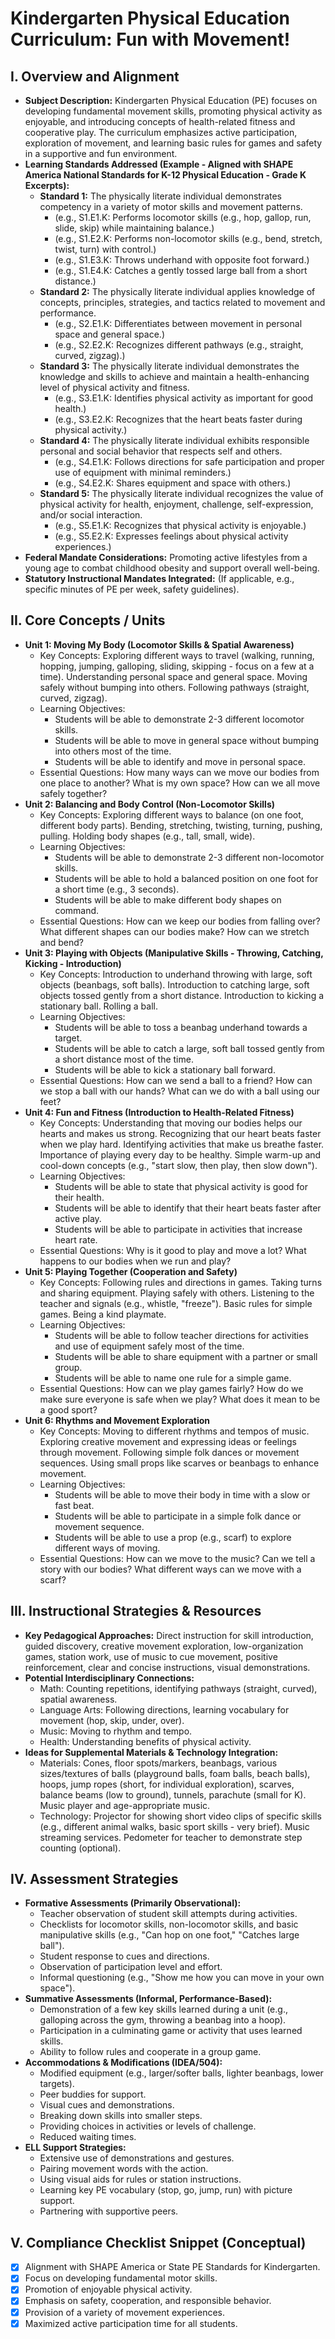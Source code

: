 # Kindergarten Physical Education Curriculum: Fun with Movement!

## I. Overview and Alignment
*   **Subject Description:** Kindergarten Physical Education (PE) focuses on developing fundamental movement skills, promoting physical activity as enjoyable, and introducing concepts of health-related fitness and cooperative play. The curriculum emphasizes active participation, exploration of movement, and learning basic rules for games and safety in a supportive and fun environment.
*   **Learning Standards Addressed (Example - Aligned with SHAPE America National Standards for K-12 Physical Education - Grade K Excerpts):**
    *   **Standard 1:** The physically literate individual demonstrates competency in a variety of motor skills and movement patterns.
        *   (e.g., S1.E1.K: Performs locomotor skills (e.g., hop, gallop, run, slide, skip) while maintaining balance.)
        *   (e.g., S1.E2.K: Performs non-locomotor skills (e.g., bend, stretch, twist, turn) with control.)
        *   (e.g., S1.E3.K: Throws underhand with opposite foot forward.)
        *   (e.g., S1.E4.K: Catches a gently tossed large ball from a short distance.)
    *   **Standard 2:** The physically literate individual applies knowledge of concepts, principles, strategies, and tactics related to movement and performance.
        *   (e.g., S2.E1.K: Differentiates between movement in personal space and general space.)
        *   (e.g., S2.E2.K: Recognizes different pathways (e.g., straight, curved, zigzag).)
    *   **Standard 3:** The physically literate individual demonstrates the knowledge and skills to achieve and maintain a health-enhancing level of physical activity and fitness.
        *   (e.g., S3.E1.K: Identifies physical activity as important for good health.)
        *   (e.g., S3.E2.K: Recognizes that the heart beats faster during physical activity.)
    *   **Standard 4:** The physically literate individual exhibits responsible personal and social behavior that respects self and others.
        *   (e.g., S4.E1.K: Follows directions for safe participation and proper use of equipment with minimal reminders.)
        *   (e.g., S4.E2.K: Shares equipment and space with others.)
    *   **Standard 5:** The physically literate individual recognizes the value of physical activity for health, enjoyment, challenge, self-expression, and/or social interaction.
        *   (e.g., S5.E1.K: Recognizes that physical activity is enjoyable.)
        *   (e.g., S5.E2.K: Expresses feelings about physical activity experiences.)
*   **Federal Mandate Considerations:** Promoting active lifestyles from a young age to combat childhood obesity and support overall well-being.
*   **Statutory Instructional Mandates Integrated:** (If applicable, e.g., specific minutes of PE per week, safety guidelines).

## II. Core Concepts / Units

*   **Unit 1: Moving My Body (Locomotor Skills & Spatial Awareness)**
    *   Key Concepts: Exploring different ways to travel (walking, running, hopping, jumping, galloping, sliding, skipping - focus on a few at a time). Understanding personal space and general space. Moving safely without bumping into others. Following pathways (straight, curved, zigzag).
    *   Learning Objectives:
        *   Students will be able to demonstrate 2-3 different locomotor skills.
        *   Students will be able to move in general space without bumping into others most of the time.
        *   Students will be able to identify and move in personal space.
    *   Essential Questions: How many ways can we move our bodies from one place to another? What is my own space? How can we all move safely together?
*   **Unit 2: Balancing and Body Control (Non-Locomotor Skills)**
    *   Key Concepts: Exploring different ways to balance (on one foot, different body parts). Bending, stretching, twisting, turning, pushing, pulling. Holding body shapes (e.g., tall, small, wide).
    *   Learning Objectives:
        *   Students will be able to demonstrate 2-3 different non-locomotor skills.
        *   Students will be able to hold a balanced position on one foot for a short time (e.g., 3 seconds).
        *   Students will be able to make different body shapes on command.
    *   Essential Questions: How can we keep our bodies from falling over? What different shapes can our bodies make? How can we stretch and bend?
*   **Unit 3: Playing with Objects (Manipulative Skills - Throwing, Catching, Kicking - Introduction)**
    *   Key Concepts: Introduction to underhand throwing with large, soft objects (beanbags, soft balls). Introduction to catching large, soft objects tossed gently from a short distance. Introduction to kicking a stationary ball. Rolling a ball.
    *   Learning Objectives:
        *   Students will be able to toss a beanbag underhand towards a target.
        *   Students will be able to catch a large, soft ball tossed gently from a short distance most of the time.
        *   Students will be able to kick a stationary ball forward.
    *   Essential Questions: How can we send a ball to a friend? How can we stop a ball with our hands? What can we do with a ball using our feet?
*   **Unit 4: Fun and Fitness (Introduction to Health-Related Fitness)**
    *   Key Concepts: Understanding that moving our bodies helps our hearts and makes us strong. Recognizing that our heart beats faster when we play hard. Identifying activities that make us breathe faster. Importance of playing every day to be healthy. Simple warm-up and cool-down concepts (e.g., "start slow, then play, then slow down").
    *   Learning Objectives:
        *   Students will be able to state that physical activity is good for their health.
        *   Students will be able to identify that their heart beats faster after active play.
        *   Students will be able to participate in activities that increase heart rate.
    *   Essential Questions: Why is it good to play and move a lot? What happens to our bodies when we run and play?
*   **Unit 5: Playing Together (Cooperation and Safety)**
    *   Key Concepts: Following rules and directions in games. Taking turns and sharing equipment. Playing safely with others. Listening to the teacher and signals (e.g., whistle, "freeze"). Basic rules for simple games. Being a kind playmate.
    *   Learning Objectives:
        *   Students will be able to follow teacher directions for activities and use of equipment safely most of the time.
        *   Students will be able to share equipment with a partner or small group.
        *   Students will be able to name one rule for a simple game.
    *   Essential Questions: How can we play games fairly? How do we make sure everyone is safe when we play? What does it mean to be a good sport?
*   **Unit 6: Rhythms and Movement Exploration**
    *   Key Concepts: Moving to different rhythms and tempos of music. Exploring creative movement and expressing ideas or feelings through movement. Following simple folk dances or movement sequences. Using small props like scarves or beanbags to enhance movement.
    *   Learning Objectives:
        *   Students will be able to move their body in time with a slow or fast beat.
        *   Students will be able to participate in a simple folk dance or movement sequence.
        *   Students will be able to use a prop (e.g., scarf) to explore different ways of moving.
    *   Essential Questions: How can we move to the music? Can we tell a story with our bodies? What different ways can we move with a scarf?

## III. Instructional Strategies & Resources
*   **Key Pedagogical Approaches:** Direct instruction for skill introduction, guided discovery, creative movement exploration, low-organization games, station work, use of music to cue movement, positive reinforcement, clear and concise instructions, visual demonstrations.
*   **Potential Interdisciplinary Connections:**
    *   Math: Counting repetitions, identifying pathways (straight, curved), spatial awareness.
    *   Language Arts: Following directions, learning vocabulary for movement (hop, skip, under, over).
    *   Music: Moving to rhythm and tempo.
    *   Health: Understanding benefits of physical activity.
*   **Ideas for Supplemental Materials & Technology Integration:**
    *   Materials: Cones, floor spots/markers, beanbags, various sizes/textures of balls (playground balls, foam balls, beach balls), hoops, jump ropes (short, for individual exploration), scarves, balance beams (low to ground), tunnels, parachute (small for K). Music player and age-appropriate music.
    *   Technology: Projector for showing short video clips of specific skills (e.g., different animal walks, basic sport skills - very brief). Music streaming services. Pedometer for teacher to demonstrate step counting (optional).

## IV. Assessment Strategies
*   **Formative Assessments (Primarily Observational):**
    *   Teacher observation of student skill attempts during activities.
    *   Checklists for locomotor skills, non-locomotor skills, and basic manipulative skills (e.g., "Can hop on one foot," "Catches large ball").
    *   Student response to cues and directions.
    *   Observation of participation level and effort.
    *   Informal questioning (e.g., "Show me how you can move in your own space").
*   **Summative Assessments (Informal, Performance-Based):**
    *   Demonstration of a few key skills learned during a unit (e.g., galloping across the gym, throwing a beanbag into a hoop).
    *   Participation in a culminating game or activity that uses learned skills.
    *   Ability to follow rules and cooperate in a group game.
*   **Accommodations & Modifications (IDEA/504):**
    *   Modified equipment (e.g., larger/softer balls, lighter beanbags, lower targets).
    *   Peer buddies for support.
    *   Visual cues and demonstrations.
    *   Breaking down skills into smaller steps.
    *   Providing choices in activities or levels of challenge.
    *   Reduced waiting times.
*   **ELL Support Strategies:**
    *   Extensive use of demonstrations and gestures.
    *   Pairing movement words with the action.
    *   Using visual aids for rules or station instructions.
    *   Learning key PE vocabulary (stop, go, jump, run) with picture support.
    *   Partnering with supportive peers.

## V. Compliance Checklist Snippet (Conceptual)
*   [X] Alignment with SHAPE America or State PE Standards for Kindergarten.
*   [X] Focus on developing fundamental motor skills.
*   [X] Promotion of enjoyable physical activity.
*   [X] Emphasis on safety, cooperation, and responsible behavior.
*   [X] Provision of a variety of movement experiences.
*   [X] Maximized active participation time for all students.
